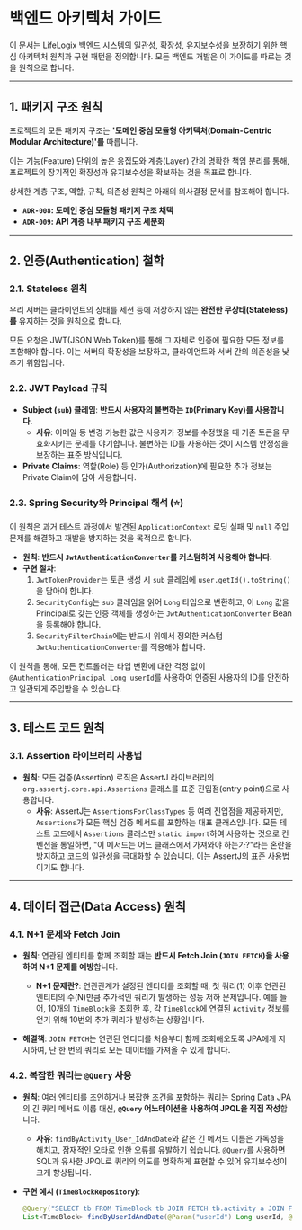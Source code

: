 # 백엔드 아키텍처 가이드

이 문서는 LifeLogix 백엔드 시스템의 일관성, 확장성, 유지보수성을 보장하기 위한 핵심 아키텍처 원칙과 구현 패턴을 정의합니다. 모든 백엔드 개발은 이 가이드를 따르는 것을 원칙으로 합니다.

---

## 1. 패키지 구조 원칙

프로젝트의 모든 패키지 구조는 **'도메인 중심 모듈형 아키텍처(Domain-Centric Modular Architecture)'를** 따릅니다.

이는 기능(Feature) 단위의 높은 응집도와 계층(Layer) 간의 명확한 책임 분리를 통해, 프로젝트의 장기적인 확장성과 유지보수성을 확보하는 것을 목표로 합니다.

상세한 계층 구조, 역할, 규칙, 의존성 원칙은 아래의 의사결정 문서를 참조해야 합니다.

-   **`ADR-008`: 도메인 중심 모듈형 패키지 구조 채택**
-   **`ADR-009`: API 계층 내부 패키지 구조 세분화**

---

## 2. 인증(Authentication) 철학

### 2.1. Stateless 원칙

우리 서버는 클라이언트의 상태를 세션 등에 저장하지 않는 **완전한 무상태(Stateless)를** 유지하는 것을 원칙으로 합니다.

모든 요청은 JWT(JSON Web Token)를 통해 그 자체로 인증에 필요한 모든 정보를 포함해야 합니다. 이는 서버의 확장성을 보장하고, 클라이언트와 서버 간의 의존성을 낮추기 위함입니다.

### 2.2. JWT Payload 규칙

-   **Subject (`sub`) 클레임**: **반드시 사용자의 불변하는 `ID`(Primary Key)를 사용합니다.**
    -   **사유**: 이메일 등 변경 가능한 값은 사용자가 정보를 수정했을 때 기존 토큰을 무효화시키는 문제를 야기합니다. 불변하는 ID를 사용하는 것이 시스템 안정성을 보장하는 표준 방식입니다.
-   **Private Claims**: 역할(Role) 등 인가(Authorization)에 필요한 추가 정보는 Private Claim에 담아 사용합니다.

### 2.3. Spring Security와 Principal 해석 (⭐)

이 원칙은 과거 테스트 과정에서 발견된 `ApplicationContext` 로딩 실패 및 `null` 주입 문제를 해결하고 재발을 방지하는 것을 목적으로 합니다.

-   **원칙**: **반드시 `JwtAuthenticationConverter`를 커스텀하여 사용해야 합니다.**
-   **구현 절차**:
    1.  `JwtTokenProvider`는 토큰 생성 시 `sub` 클레임에 `user.getId().toString()`을 담아야 합니다.
    2.  `SecurityConfig`는 `sub` 클레임을 읽어 `Long` 타입으로 변환하고, 이 `Long` 값을 Principal로 갖는 인증 객체를 생성하는 `JwtAuthenticationConverter` Bean을 등록해야 합니다.
    3.  `SecurityFilterChain`에는 반드시 위에서 정의한 커스텀 `JwtAuthenticationConverter`를 적용해야 합니다.

이 원칙을 통해, 모든 컨트롤러는 타입 변환에 대한 걱정 없이 `@AuthenticationPrincipal Long userId`를 사용하여 인증된 사용자의 ID를 안전하고 일관되게 주입받을 수 있습니다.

---

## 3. 테스트 코드 원칙

### 3.1. Assertion 라이브러리 사용법

-   **원칙**: 모든 검증(Assertion) 로직은 AssertJ 라이브러리의 `org.assertj.core.api.Assertions` 클래스를 표준 진입점(entry point)으로 사용합니다.
    -   **사유**: AssertJ는 `AssertionsForClassTypes` 등 여러 진입점을 제공하지만, `Assertions`가 모든 핵심 검증 메서드를 포함하는 대표 클래스입니다. 모든 테스트 코드에서 `Assertions` 클래스만 `static import`하여 사용하는 것으로 컨벤션을 통일하면, "이 메서드는 어느 클래스에서 가져와야 하는가?"라는 혼란을 방지하고 코드의 일관성을 극대화할 수 있습니다. 이는 AssertJ의 표준 사용법이기도 합니다.

---

## 4. 데이터 접근(Data Access) 원칙

### 4.1. N+1 문제와 Fetch Join

-   **원칙**: 연관된 엔티티를 함께 조회할 때는 **반드시 Fetch Join (`JOIN FETCH`)을 사용하여 N+1 문제를 예방**합니다.

    -   **N+1 문제란?**: 연관관계가 설정된 엔티티를 조회할 때, 첫 쿼리(1) 이후 연관된 엔티티의 수(N)만큼 추가적인 쿼리가 발생하는 성능 저하 문제입니다. 예를 들어, 10개의 `TimeBlock`을 조회한 후, 각 `TimeBlock`에 연결된 `Activity` 정보를 얻기 위해 10번의 추가 쿼리가 발생하는 상황입니다.

-   **해결책**: `JOIN FETCH`는 연관된 엔티티를 처음부터 함께 조회해오도록 JPA에게 지시하여, 단 한 번의 쿼리로 모든 데이터를 가져올 수 있게 합니다.

### 4.2. 복잡한 쿼리는 `@Query` 사용

-   **원칙**: 여러 엔티티를 조인하거나 복잡한 조건을 포함하는 쿼리는 Spring Data JPA의 긴 쿼리 메서드 이름 대신, **`@Query` 어노테이션을 사용하여 JPQL을 직접 작성**합니다.

    -   **사유**: `findByActivity_User_IdAndDate`와 같은 긴 메서드 이름은 가독성을 해치고, 잠재적인 오타로 인한 오류를 유발하기 쉽습니다. `@Query`를 사용하면 SQL과 유사한 JPQL로 쿼리의 의도를 명확하게 표현할 수 있어 유지보수성이 크게 향상됩니다.

-   **구현 예시 (`TimeBlockRepository`)**:
    ```java
    @Query("SELECT tb FROM TimeBlock tb JOIN FETCH tb.activity a JOIN FETCH a.category c WHERE a.user.id = :userId AND tb.date = :date")
    List<TimeBlock> findByUserIdAndDate(@Param("userId") Long userId, @Param("date") LocalDate date);
    ```